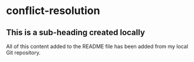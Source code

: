 # conflict-resolution

## This is a sub-heading created locally

All of this content added to the README file has been added from my local Git repository.

